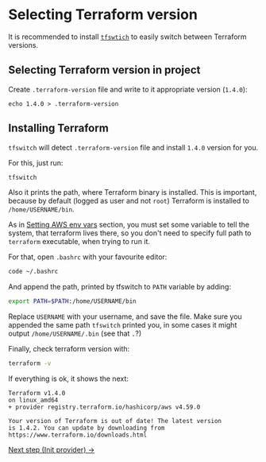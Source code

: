 # Selecting Terraform version

It is recommended to install [`tfswtich`](https://github.com/warrensbox/terraform-switcher/) to easily switch between Terraform versions.

## Selecting Terraform version in project

Create `.terraform-version` file and write to it appropriate version (`1.4.0`):

```
echo 1.4.0 > .terraform-version
```

## Installing Terraform

`tfswitch` will detect `.terraform-version` file and install `1.4.0` version for you.

For this, just run:

```bash
tfswitch
```

Also it prints the path, where Terraform binary is installed.
This is important, because by default (logged as user and not `root`) Terraform is installed to `/home/USERNAME/bin`.

As in [Setting AWS env vars](./prerequisites.md#setting-aws-env-vars) section, you must set some variable to tell the system, that terraform lives there, so you don't need to specify full path to `terraform` executable, when trying to run it.

For that, open `.bashrc` with your favourite editor:

```bash
code ~/.bashrc
```

And append the path, printed by tfswitch to `PATH` variable by adding:

```bash
export PATH=$PATH:/home/USERNAME/bin
```

Replace `USERNAME` with your username, and save the file. Make sure you appended the same path `tfswitch` printed you, in some cases it might output `/home/USERNAME/.bin` (see that `.`?)

Finally, check terraform version with:

```bash
terraform -v
```

If everything is ok, it shows the next:

```
Terraform v1.4.0
on linux_amd64
+ provider registry.terraform.io/hashicorp/aws v4.59.0

Your version of Terraform is out of date! The latest version
is 1.4.2. You can update by downloading from https://www.terraform.io/downloads.html
```

[Next step (Init provider) →](./provider.md)

